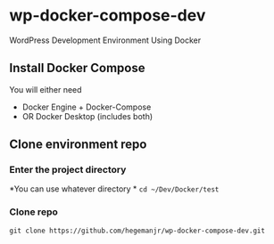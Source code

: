 # wp-docker-compose-dev
WordPress Development Environment Using Docker

## Install Docker Compose
You will either need 
- Docker Engine + Docker-Compose
- OR Docker Desktop (includes both)

## Clone environment repo
### Enter the project directory
*You can use whatever directory *
`cd ~/Dev/Docker/test`

### Clone repo
`git clone https://github.com/hegemanjr/wp-docker-compose-dev.git`


